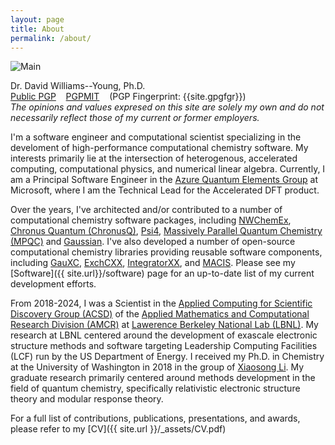 ```yaml
---
layout: page
title: About
permalink: /about/
---
```

![Main]({{site.url}}/_assets/profile.jpg)

Dr. David Williams--Young, Ph.D.
<br>[Public PGP]({{site.url}}/_assets/dbwy_pub.txt) &nbsp;&nbsp; 
[PGPMIT](http://pgp.mit.edu/pks/lookup?op=vindex&search=0x8160257273C4F947) &nbsp;&nbsp;
(PGP Fingerprint: {{site.gpgfgr}})
<br>*The opinions and values expresed on
this site are solely my own and do not
necessarily reflect those of my current or former
employers.*

I'm a software engineer and computational scientist specializing in the
develoment of high-performance computational chemistry software. My interests
primarily lie at the intersection of heterogenous, accelerated computing,
computational physics, and numerical linear algebra. Currently, I am a
Principal Software Engineer in the 
[Azure Quantum Elements Group](https://quantum.microsoft.com/en-us/quantum-elements/product-overview)
at Microsoft, where I am the Technical Lead for the 
Accelerated DFT product.

Over the years, I've architected and/or contributed to a number of computational
chemistry software packages, including 
[NWChemEx](https://github.com/NWChemEx),
[Chronus Quantum (ChronusQ)](https://www.chronusquantum.org), 
[Psi4](https://psicode.org),
[Massively Parallel Quantum Chemistry (MPQC)](https://mpqc.org)
and 
[Gaussian](https://gaussian.com/).
I've also developed a number of open-source computational chemistry libraries
providing reusable software components, including
[GauXC](https://github.com/wavefunction91/GauXC),
[ExchCXX](https://github.com/wavefunction91/ExchCXX),
[IntegratorXX](https://github.com/wavefunction91/IntegratorXX),
and [MACIS](https://github.com/wavefunction91/MACIS). Please see
my [Software]({{ site.url}}/software) page for an up-to-date list of my current development
efforts.

From 2018-2024, I was a Scientist in the
[Applied Computing for Scientific Discovery Group (ACSD)](https://crd.lbl.gov/divisions/amcr/computational-science-dept/acsd) of the 
[Applied Mathematics and Computational Research Division (AMCR)](https://crd.lbl.gov/divisions/amcr)
at [Lawerence Berkeley National Lab (LBNL)](https://lbl.gov/).
My research at LBNL centered around the development of exascale electronic structure
methods and software targeting Leadership Computing Facilities (LCF) run
by the US Department of Energy. 
I received my Ph.D. in Chemistry at the University of Washington in 2018 in the group of 
[Xiaosong Li](http://depts.washington.edu/ligroup). 
My graduate research primarily centered around methods development in the
field of quantum chemistry, specifically relativistic electronic structure theory
and modular response theory.


For a full list of contributions, publications, presentations, and awards, please refer to my [CV]({{ site.url }}/_assets/CV.pdf)
